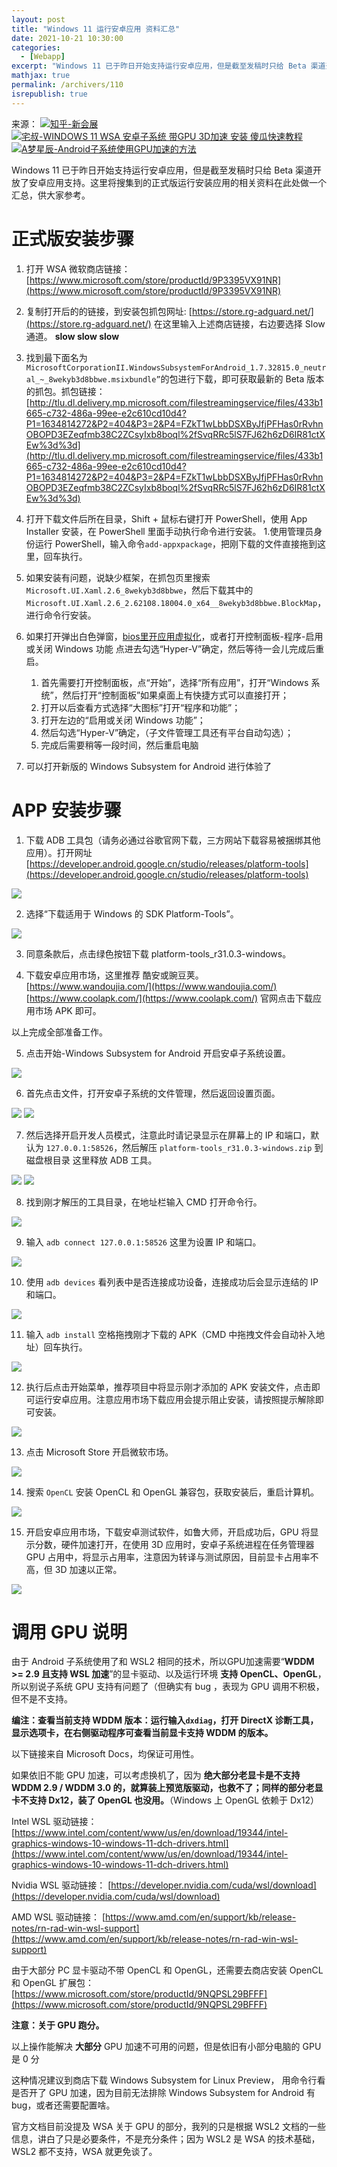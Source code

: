 ```yaml
---
layout: post
title: "Windows 11 运行安卓应用 资料汇总"
date: 2021-10-21 10:30:00
categories: 
  - [Webapp]
excerpt: "Windows 11 已于昨日开始支持运行安卓应用，但是截至发稿时只给 Beta 渠道开放了安卓应用支持。这里将搜集到的正式版运行安装应用的相关资料在此处做一个汇总，供大家参考。"
mathjax: true
permalink: /archivers/110
isrepublish: true
---
```


来源：
[![知乎-新会展](https://img.shields.io/badge/%E7%9F%A5%E4%B9%8E-%E6%96%B0%E4%BC%9A%E5%B1%95-brightgreen)](https://www.zhihu.com/question/493437149/answer/2181471282)
[![宅叔-WINDOWS 11 WSA 安卓子系统 带GPU 3D加速 安装 傻瓜快速教程](https://img.shields.io/badge/%E5%AE%85%E5%8F%94-WINDOWS%2011%20WSA%20%E5%AE%89%E5%8D%93%E5%AD%90%E7%B3%BB%E7%BB%9F%20%E5%B8%A6GPU%203D%E5%8A%A0%E9%80%9F%20%E5%AE%89%E8%A3%85%20%E5%82%BB%E7%93%9C%E5%BF%AB%E9%80%9F%E6%95%99%E7%A8%8B-brightgreen)](https://zhuanlan.zhihu.com/p/424276686)
[![A梦星辰-Android子系统使用GPU加速的方法](https://img.shields.io/badge/A%E6%A2%A6%E6%98%9F%E8%BE%B0-Android%E5%AD%90%E7%B3%BB%E7%BB%9F%E4%BD%BF%E7%94%A8GPU%E5%8A%A0%E9%80%9F%E7%9A%84%E6%96%B9%E6%B3%95-brightgreen)](https://bbs.pcbeta.com/viewthread-1908324-1-1.html)

Windows 11 已于昨日开始支持运行安卓应用，但是截至发稿时只给 Beta 渠道开放了安卓应用支持。这里将搜集到的正式版运行安装应用的相关资料在此处做一个汇总，供大家参考。

# 正式版安装步骤
1. 打开 WSA 微软商店链接：[https://www.microsoft.com/store/productId/9P3395VX91NR](https://www.microsoft.com/store/productId/9P3395VX91NR)
2. 复制打开后的的链接，到安装包抓包网址: [https://store.rg-adguard.net/](https://store.rg-adguard.net/) 在这里输入上述商店链接，右边要选择 Slow 通道。 **slow slow slow**
3. 找到最下面名为```MicrosoftCorporationII.WindowsSubsystemForAndroid_1.7.32815.0_neutral_~_8wekyb3d8bbwe.msixbundle”```的包进行下载，即可获取最新的 Beta 版本的抓包。抓包链接：[http://tlu.dl.delivery.mp.microsoft.com/filestreamingservice/files/433b1665-c732-486a-99ee-e2c610cd10d4?P1=1634814272&P2=404&P3=2&P4=FZkT1wLbbDSXByJfjPFHas0rRvhnOBOPD3EZeqfmb38C2ZCsyIxb8boql%2fSvqRRc5lS7FJ62h6zD6IR81ctXEw%3d%3d](http://tlu.dl.delivery.mp.microsoft.com/filestreamingservice/files/433b1665-c732-486a-99ee-e2c610cd10d4?P1=1634814272&P2=404&P3=2&P4=FZkT1wLbbDSXByJfjPFHas0rRvhnOBOPD3EZeqfmb38C2ZCsyIxb8boql%2fSvqRRc5lS7FJ62h6zD6IR81ctXEw%3d%3d)
4. 打开下载文件后所在目录，Shift + 鼠标右键打开 PowerShell，使用 App Installer 安装，在 PowerShell 里面手动执行命令进行安装。
    1.使用管理员身份运行 PowerShell，输入命令```add-appxpackage```，把刚下载的文件直接拖到这里，回车执行。
5. 如果安装有问题，说缺少框架，在抓包页里搜索```Microsoft.UI.Xaml.2.6_8wekyb3d8bbwe```，然后下载其中的```Microsoft.UI.Xaml.2.6_2.62108.18004.0_x64__8wekyb3d8bbwe.BlockMap```，进行命令行安装。
6. 如果打开弹出白色弹窗，[bios里开应用虚拟化](https://m.php.cn/faq/476405.html)，或者打开控制面板-程序-启用或关闭 Windows 功能 点进去勾选“Hyper-V”确定，然后等待一会儿完成后重启。
    1. 首先需要打开控制面板，点“开始”，选择“所有应用”，打开“Windows 系统”，然后打开“控制面板”如果桌面上有快捷方式可以直接打开；
    2. 打开以后查看方式选择“大图标”打开“程序和功能”；
    3. 打开左边的“启用或关闭 Windows 功能”；
    4. 然后勾选“Hyper-V”确定，（子文件管理工具还有平台自动勾选）；
    5. 完成后需要稍等一段时间，然后重启电脑

7. 可以打开新版的 Windows Subsystem for Android 进行体验了

# APP 安装步骤

1. 下载 ADB 工具包（请务必通过谷歌官网下载，三方网站下载容易被捆绑其他应用）。打开网址[https://developer.android.google.cn/studio/releases/platform-tools](https://developer.android.google.cn/studio/releases/platform-tools)

![](https://pic2.zhimg.com/v2-e4ea1035662edb2119f5edef34b688a9_r.jpg)

2. 选择“下载适用于 Windows 的 SDK Platform-Tools”。

![](https://pic2.zhimg.com/80/v2-e5d3850d727e1602ddd72521c81b7735_720w.jpg)

3. 同意条款后，点击绿色按钮下载 platform-tools_r31.0.3-windows。

4. 下载安卓应用市场，这里推荐 酷安或豌豆荚。
[https://www.wandoujia.com/](https://www.wandoujia.com/)
[https://www.coolapk.com/](https://www.coolapk.com/)
官网点击下载应用市场 APK 即可。

以上完成全部准备工作。

5. 点击开始-Windows Subsystem for Android 开启安卓子系统设置。

![](https://pic2.zhimg.com/80/v2-5e508c0515888125f1929dd9bd84ab15_720w.jpg)

6. 首先点击文件，打开安卓子系统的文件管理，然后返回设置页面。

![](https://pic4.zhimg.com/80/v2-c8907ea081e72c9e9050660c2a8cbdb7_720w.jpg)
![](https://pic4.zhimg.com/80/v2-efdf4a3486edc85f6b01e5fca691be07_720w.jpg)

7. 然后选择开启开发人员模式，注意此时请记录显示在屏幕上的 IP 和端口，默认为 ```127.0.0.1:58526```，然后解压 ```platform-tools_r31.0.3-windows.zip``` 到磁盘根目录 这里释放 ADB 工具。

![](https://pic4.zhimg.com/80/v2-f71963481d48d92c70b761a9d041f81b_720w.jpg)
![](https://pic1.zhimg.com/80/v2-1fb0c00dbb8eb6b205540ff4a335b7ac_720w.jpg)

8. 找到刚才解压的工具目录，在地址栏输入 CMD 打开命令行。

![](https://pic2.zhimg.com/80/v2-11e4291908aaca84ea7a5256acb33e85_720w.jpg)

9. 输入 ```adb connect 127.0.0.1:58526``` 这里为设置 IP 和端口。

![](https://pic4.zhimg.com/80/v2-7b199a5ba3a8895a0c4a078626dd347b_720w.jpg)

10. 使用 ```adb devices``` 看列表中是否连接成功设备，连接成功后会显示连结的 IP 和端口。

![](https://pic1.zhimg.com/80/v2-bbc67181e4354e50a5d0325771bfa964_720w.png)

11. 输入 ```adb install``` 空格拖拽刚才下载的 APK（CMD 中拖拽文件会自动补入地址）回车执行。

![](https://pic1.zhimg.com/80/v2-1ccf45a7b675102ec05a951b4dbc2788_720w.jpg)

12. 执行后点击开始菜单，推荐项目中将显示刚才添加的 APK 安装文件，点击即可运行安卓应用。注意应用市场下载应用会提示阻止安装，请按照提示解除即可安装。

![](https://pic1.zhimg.com/80/v2-1ccf45a7b675102ec05a951b4dbc2788_720w.jpg)

13. 点击 Microsoft Store 开启微软市场。

![](https://pic1.zhimg.com/80/v2-1bea481e229e6258d7fa437f0003527c_720w.jpg)

14. 搜索 ```OpenCL``` 安装 OpenCL 和 OpenGL 兼容包，获取安装后，重启计算机。

![](https://pic2.zhimg.com/80/v2-ba9f9d3c0cf0cf1d8aa82d03c6f1b569_720w.jpg)

15. 开启安卓应用市场，下载安卓测试软件，如鲁大师，开启成功后，GPU 将显示分数，硬件加速打开，在使用 3D 应用时，安卓子系统进程在任务管理器 GPU 占用中，将显示占用率，注意因为转译与测试原因，目前显卡占用率不高，但 3D 加速以正常。

![](https://pic4.zhimg.com/80/v2-3e8f7382560ebc2c3368c255f73a306b_720w.jpg)

# 调用 GPU 说明
由于 Android 子系统使用了和 WSL2 相同的技术，所以GPU加速需要“**WDDM >= 2.9 且支持 WSL 加速**”的显卡驱动、以及运行环境 **支持 OpenCL、OpenGL**，所以别说子系统 GPU 支持有问题了（但确实有 bug ，表现为 GPU 调用不积极，但不是不支持。

**编注：查看当前支持 WDDM 版本：运行输入```dxdiag```，打开 DirectX 诊断工具，显示选项卡，在右侧驱动程序可查看当前显卡支持 WDDM 的版本。**

以下链接来自 Microsoft Docs，均保证可用性。

如果依旧不能 GPU 加速，可以考虑换机了，因为 **绝大部分老显卡是不支持 WDDM 2.9 / WDDM 3.0 的，就算装上预览版驱动，也救不了；同样的部分老显卡不支持 Dx12，装了 OpenGL 也没用。**（Windows 上 OpenGL 依赖于 Dx12）

Intel WSL 驱动链接：
[https://www.intel.com/content/www/us/en/download/19344/intel-graphics-windows-10-windows-11-dch-drivers.html](https://www.intel.com/content/www/us/en/download/19344/intel-graphics-windows-10-windows-11-dch-drivers.html)

Nvidia WSL 驱动链接：
[https://developer.nvidia.com/cuda/wsl/download](https://developer.nvidia.com/cuda/wsl/download)

AMD WSL 驱动链接：
[https://www.amd.com/en/support/kb/release-notes/rn-rad-win-wsl-support](https://www.amd.com/en/support/kb/release-notes/rn-rad-win-wsl-support)

由于大部分 PC 显卡驱动不带 OpenCL 和 OpenGL，还需要去商店安装 OpenCL 和 OpenGL 扩展包：[https://www.microsoft.com/store/productId/9NQPSL29BFFF](https://www.microsoft.com/store/productId/9NQPSL29BFFF)

**注意：关于 GPU 跑分。**

以上操作能解决 **大部分** GPU 加速不可用的问题，但是依旧有小部分电脑的 GPU 是 0 分

这种情况建议到商店下载 Windows Subsystem for Linux Preview， 用命令行看是否开了 GPU 加速，因为目前无法排除 Windows Subsystem for Android 有 bug，或者还需要配置啥。

官方文档目前没提及 WSA 关于 GPU 的部分，我列的只是根据 WSL2 文档的一些信息，讲白了只是必要条件，不是充分条件；因为 WSL2 是 WSA 的技术基础，WSL2 都不支持，WSA 就更免谈了。